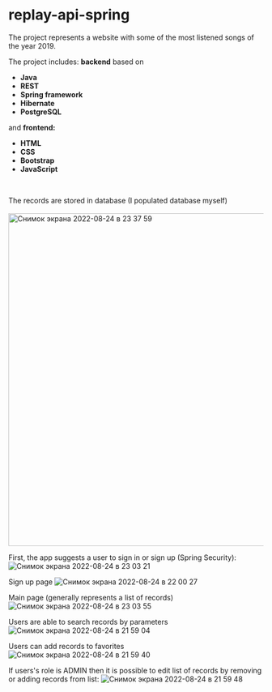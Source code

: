 # replay-api-spring

The project represents a website with some of the most listened songs of the year 2019.<br/> 

The project includes: <strong>backend</strong> based on 
<strong> 
* Java
* REST
* Spring framework
* Hibernate
* PostgreSQL</strong><br/>

and <strong>frontend:</strong>
<strong>
* HTML
* CSS
* Bootstrap
* JavaScript
</strong>
<br/>

The records are stored in database (I populated database myself)<br/><br/>
<img width="657" alt="Снимок экрана 2022-08-24 в 23 37 59" src="https://user-images.githubusercontent.com/70920112/186518927-1cf2d34f-d53a-485b-bd4e-dac3727b80f6.png">

First, the app suggests a user to sign in or sign up (Spring Security):
![Снимок экрана 2022-08-24 в 23 03 21](https://user-images.githubusercontent.com/70920112/186512725-f9feed21-80e9-4781-8b4f-7b3ed2c44b7d.png)

Sign up page
![Снимок экрана 2022-08-24 в 22 00 27](https://user-images.githubusercontent.com/70920112/186504802-070247fa-7c57-4c92-b53f-e14515e79115.png)

Main page (generally represents a list of records)
![Снимок экрана 2022-08-24 в 23 03 55](https://user-images.githubusercontent.com/70920112/186512814-9f74a2e2-b685-461c-b1aa-9073a0384c71.png)

Users are able to search records by parameters
![Снимок экрана 2022-08-24 в 21 59 04](https://user-images.githubusercontent.com/70920112/186510259-d9a64767-8454-4418-885b-09468d7d67da.png)

Users can add records to favorites
![Снимок экрана 2022-08-24 в 21 59 40](https://user-images.githubusercontent.com/70920112/186510348-d5918154-a761-4909-b2a0-15d7f3b1d0bc.png)

If users's role is ADMIN then it is possible to edit list of records by removing or adding records from list:
![Снимок экрана 2022-08-24 в 21 59 48](https://user-images.githubusercontent.com/70920112/186511558-da9755f6-e278-4685-8677-b2ee360bfa68.png)




